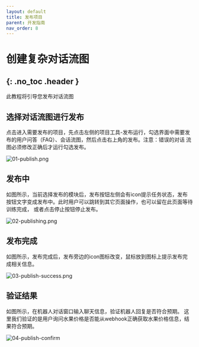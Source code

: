 ```yaml
---
layout: default
title: 发布项目
parent: 开发指南
nav_order: 8
---
```


# 创建复杂对话流图
{: .no_toc .header }
---

此教程将引导您发布对话流图

## 选择对话流图进行发布

点击进入需要发布的项目，先点击左侧的项目工具-发布运行，勾选界面中需要发布的用户问答（FAQ）、会话流图，然后点击右上角的发布。注意：错误的对话
流图必须修改正确后才运行勾选发布。

![01-publish.png](/assets/images/tutorial/flow/publish/01-publish.png)

## 发布中

如图所示，当前选择发布的模块后，发布按钮左侧会有icon提示任务状态，发布按钮文字变成发布中。此时用户可以跳转到其它页面操作，也可以留在此页面等待训练完成，
或者点击停止按钮停止发布。

![02-publishing.png](/assets/images/tutorial/flow/publish/02-publishing.png)

## 发布完成

如图所示，发布完成后，发布旁边的icon图标改变，鼠标放到图标上提示发布完成相关信息。

![03-publish-success.png](/assets/images/tutorial/flow/publish/03-publish-success.png)

## 验证结果

如图所示，在机器人对话窗口输入聊天信息，验证机器人回复是否符合预期。
这里我们验证的是用户询问水果价格是否能从webhook正确获取水果价格信息，结果符合预期。

![04-publish-confirm](/assets/images/tutorial/flow/publish/04-publish-confirm.png)
